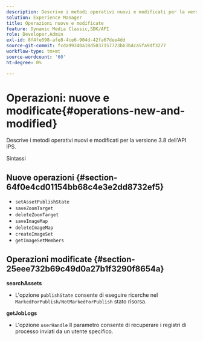 ```yaml
---
description: Descrive i metodi operativi nuovi e modificati per la versione 3.8 dell'API IPS.
solution: Experience Manager
title: Operazioni nuove e modificate
feature: Dynamic Media Classic,SDK/API
role: Developer,Admin
exl-id: 8f4fe698-afe8-4ce6-904d-42fa67dee4dd
source-git-commit: fcda99340a18d5037157723bb3bdca5fa9df3277
workflow-type: tm+mt
source-wordcount: '60'
ht-degree: 0%

---
```


# Operazioni: nuove e modificate{#operations-new-and-modified}

Descrive i metodi operativi nuovi e modificati per la versione 3.8 dell&#39;API IPS.

Sintassi

## Nuove operazioni {#section-64f0e4cd01154bb68c4e3e2dd8732ef5}

* `setAssetPublishState`
* `saveZoomTarget`
* `deleteZoomTarget`
* `saveImageMap`
* `deleteImageMap`
* `createImageSet`
* `getImageSetMembers`

## Operazioni modificate {#section-25eee732b69c49d0a27b1f3290f8654a}

**searchAssets**

* L&#39;opzione `publishState` consente di eseguire ricerche nel `MarkedForPublish/NotMarkedForPublish` stato risorsa.

**getJobLogs**

* L&#39;opzione `userHandle` Il parametro consente di recuperare i registri di processo inviati da un utente specifico.
